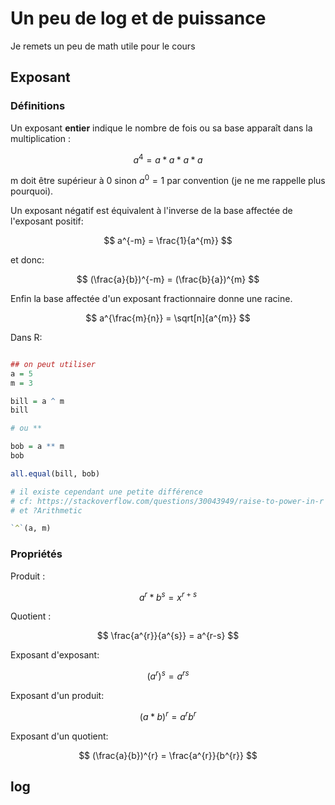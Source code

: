 # Un peu de log et de puissance 

Je remets un peu de math utile pour le cours  

## Exposant

### Définitions

Un exposant **entier** indique le nombre de fois ou sa base apparaît dans la multiplication : 

$$ a^{4} = a * a * a *a $$

m doit être supérieur à 0 sinon $a^{0} = 1$ par convention (je ne me rappelle plus pourquoi).

Un exposant négatif est équivalent à l'inverse de la base affectée de l'exposant positif: 

$$ a^{-m} = \frac{1}{a^{m}} $$

et donc:   

$$ (\frac{a}{b})^{-m} = (\frac{b}{a})^{m} $$

Enfin la base affectée d'un exposant fractionnaire donne une racine.

$$ a^{\frac{m}{n}} = \sqrt[n]{a^{m}} $$

Dans R: 

``` R

## on peut utiliser 
a = 5
m = 3

bill = a ^ m
bill

# ou **

bob = a ** m
bob

all.equal(bill, bob)

# il existe cependant une petite différence
# cf: https://stackoverflow.com/questions/30043949/raise-to-power-in-r
# et ?Arithmetic

`^`(a, m)

```

### Propriétés

Produit : 

$$ a^{r} * b^{s} = x^{r+s}  $$

Quotient :

$$ \frac{a^{r}}{a^{s}} = a^{r-s} $$

Exposant d'exposant:

$$ (a^{r})^{s} = a^{rs} $$

Exposant d'un produit: 

$$ (a * b)^{r} = a^{r}b^{r}  $$

Exposant d'un quotient: 

$$ (\frac{a}{b})^{r} = \frac{a^{r}}{b^{r}} $$

## log 

